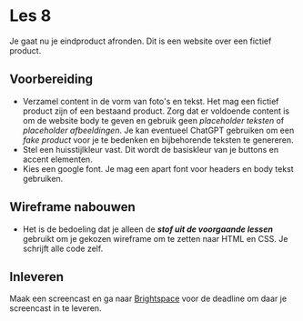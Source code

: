 # Les 8

Je gaat nu je eindproduct afronden. Dit is een website over een fictief product. 

## Voorbereiding

- Verzamel content in de vorm van foto's en tekst. Het mag een fictief product zijn of een bestaand product. Zorg dat er voldoende content is om de website body te geven en gebruik geen *placeholder teksten* of *placeholder afbeeldingen*. Je kan eventueel ChatGPT gebruiken om een *fake product* voor je te bedenken en bijbehorende teksten te genereren.
- Stel een huisstijlkleur vast. Dit wordt de basiskleur van je buttons en accent elementen.
- Kies een google font. Je mag een apart font voor headers en body tekst gebruiken.

## Wireframe nabouwen

- Het is de bedoeling dat je alleen de ***stof uit de voorgaande lessen*** gebruikt om je gekozen wireframe om te zetten naar HTML en CSS. Je schrijft alle code zelf.

## Inleveren

Maak een screencast en ga naar [Brightspace](https://brightspace.hr.nl/d2l/le/lessons/110777/topics/464210) voor de deadline om daar je screencast in te leveren.
